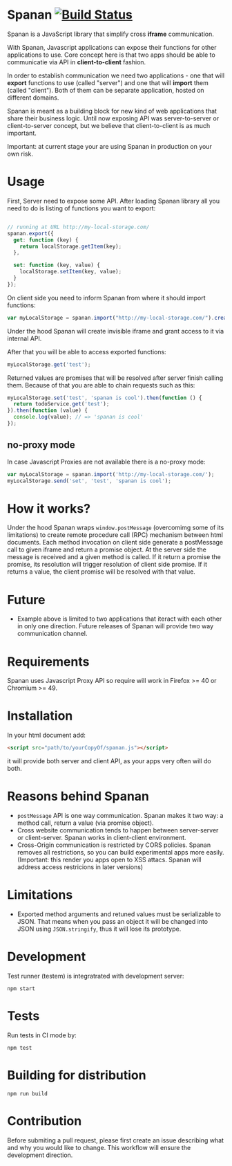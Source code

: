 # Spanan [![Build Status](https://travis-ci.org/chrmod/spanan.svg?branch=master)](https://travis-ci.org/chrmod/spanan)

Spanan is a JavaScript library that simplify cross **iframe** communication.

With Spanan, Javascript applications can expose their functions for other
applications to use. Core concept here is that two apps should be able to
communicatie via API in **client-to-client** fashion.

In order to establish communication we need two applications - one that will
**export** functions to use (called "server") and one that will **import** them
(called "client"). Both of them can be separate application, hosted on
different domains.

Spanan is meant as a building block for new kind of web applications that share
their business logic. Until now exposing API was server-to-server or
client-to-server concept, but we believe that client-to-client is as much
important.

Important: at current stage your are using Spanan in production on your own
risk.

# Usage

First, Server need to expose some API. After loading Spanan library all you
need to do is listing of functions you want to export:


```js

// running at URL http://my-local-storage.com/
spanan.export({
  get: function (key) {
    return localStorage.getItem(key);
  },

  set: function (key, value) {
    localStorage.setItem(key, value);
  }
});
```

On client side you need to inform Spanan from where it should import functions:

```js
var myLocalStorage = spanan.import("http://my-local-storage.com/").createProxy();
```

Under the hood Spanan will create invisible iframe and grant access to it via
internal API.

After that you will be able to access exported functions:

```js
myLocalStorage.get('test');
```

Returned values are promises that will be resolved after server finish calling
them. Because of that you are able to chain requests such as this:

```js
myLocalStorage.set('test', 'spanan is cool').then(function () {
  return todoService.get('test');
}).then(function (value) {
  console.log(value); // => 'spanan is cool'
});
```

## no-proxy mode

In case Javascript Proxies are not available there is a no-proxy mode:

```js
var myLocalStorage = spanan.import('http://my-local-storage.com/');
myLocalStorage.send('set', 'test', 'spanan is cool');
```

# How it works?

Under the hood Spanan wraps `window.postMessage` (overcomimg some of its
limitations) to create remote procedure call (RPC) mechanism between html
documents. Each method invocation on client side generate a postMessage call to
given iframe and return a promise object. At the server side the message is
received and a given method is called. If it return a promise the promise, its
resolution will trigger resolution of client side promise. If it returns
a value, the client promise will be resolved with that value.

# Future

- Example above is limited to two applications that iteract with each other in
  only one direction. Future releases of Spanan will provide two way
  communication channel.

# Requirements

Spanan uses Javascript Proxy API so require will work in Firefox >= 40 or
Chromium >= 49.

# Installation

In your html document add:

```html
<script src="path/to/yourCopyOf/spanan.js"></script>
```

it will provide both server and client API, as your apps very often will do
both.

# Reasons behind Spanan

- `postMessage` API is one way communication. Spanan makes it two way: a method
  call, return a value (via promise object).
- Cross website communication tends to happen between server-server or
  client-server. Spanan works in client-client environment.
- Cross-Origin communication is restricted by CORS policies. Spanan removes all
  restrictions, so you can build experimental apps more easily.  (Important:
  this render you apps open to XSS attacs. Spanan will address access
  restricions in later versions)

# Limitations

- Exported method arguments and retuned values must be serializable to JSON.
  That means when you pass an object it will be changed into JSON using
  `JSON.stringify`, thus it will lose its prototype.

# Development

Test runner (testem) is integratrated with development server:

```
npm start
```

# Tests

Run tests in CI mode by:

```
npm test
```

# Building for distribution

```
npm run build
```

# Contribution

Before submiting a pull request, please first create an issue describing what
and why you would like to change. This workflow will ensure the development
direction.
